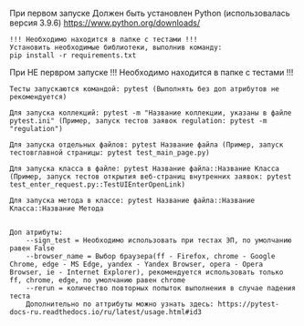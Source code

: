 При первом запуске
    Должен быть установлен Python (использовалась версия 3.9.6)
    https://www.python.org/downloads/

    !!! Необходимо находится в папке с тестами !!!
    Установить необходимые библиотеки, выполнив команду:
    pip install -r requirements.txt

При НЕ первром запуске
    !!! Необходимо находится в папке с тестами !!!

    Тесты запускаются командой: pytest (Выполнять без доп атрибутов не рекомендуется)

    Для запуска коллекций: pytest -m "Название коллекции, указаны в файле pytest.ini" (Пример, запуск тестов заявок regulation: pytest -m "regulation")

    Для запуска отдельных файлов: pytest Название файла (Пример, запуск тестовглавной страницы: pytest test_main_page.py)

    Для запуска класса в файле: pytest Название файла::Название Класса (Пример, запуск тестов открытия веб-страниц внутренних заявок: pytest test_enter_request.py::TestUIEnterOpenLink)

    Для запуска метода в классе: pytest Название файла::Название Класса::Название Метода


    Доп атрибуты:
        --sign_test = Необходимо использовать при тестах ЭП, по умолчанию равен False
        --browser_name = Выбор браузера(ff - Firefox, chrome - Google Chrome, edge - MS Edge, yandex - Yandex Browser, opera - Opera Browser, ie - Internet Explorer), рекомендуется использовать только ff, chrome, edge, по умолчанию равен chrome
        --rerun = количество повторных попыток выполнения в случае падения теста
        Дополнительно по аттрибуты можно узнать здесь: https://pytest-docs-ru.readthedocs.io/ru/latest/usage.html#id3



